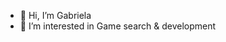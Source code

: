 - 👋 Hi, I’m Gabriela
- 👀 I’m interested in Game search & development

<!---
mgabrielalima/mgabrielalima is a ✨ special ✨ repository because its `README.md` (this file) appears on your GitHub profile.
You can click the Preview link to take a look at your changes.
--->
